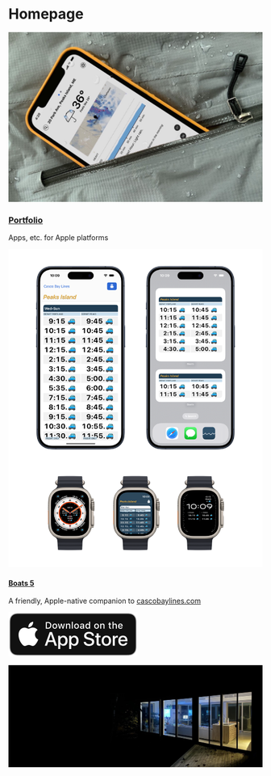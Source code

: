 # Homepage

[![](docs/darksky-app.jpg)](https://toddheasley.github.io/portfolio.html)

### [Portfolio](https://toddheasley.github.io/portfolio.html)

Apps, etc. for Apple platforms

[![](docs/boats-app.png)](https://github.com/toddheasley/boats)

#### [Boats 5](https://github.com/toddheasley/boats)

A friendly, Apple-native companion to [cascobaylines.com](https://cascobaylines.com)

[![Download on the App Store](docs/download.svg)](https://itunes.apple.com/app/id1152562893)

[![](docs/harsh-barge.jpg)](https://toddheasley.github.io/harsh-barge)
